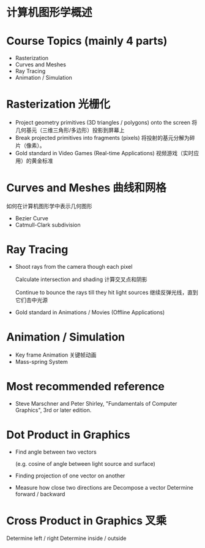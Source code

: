 # 计算机图形学概述 
# Course Topics (mainly 4 parts)
- Rasterization
- Curves and Meshes
- Ray Tracing
- Animation / Simulation

# Rasterization 光栅化
- Project geometry primitives (3D triangles / polygons) onto the screen 将几何基元（三维三角形/多边形）投影到屏幕上
- Break projected primitives into fragments (pixels) 将投射的基元分解为碎片（像素）。
- Gold standard in Video Games (Real-time Applications) 视频游戏（实时应用）的黄金标准

# Curves and Meshes 曲线和网格
如何在计算机图形学中表示几何图形
- Bezier Curve
- Catmull-Clark subdivision

# Ray Tracing
- Shoot rays from the camera though each pixel

    Calculate intersection and shading 计算交叉点和阴影

    Continue to bounce the rays till they hit light sources 继续反弹光线，直到它们击中光源

- Gold standard in Animations / Movies (Offline Applications)

# Animation / Simulation
- Key frame Animation 关键帧动画
- Mass-spring System

# Most recommended reference
- Steve Marschner and Peter Shirley, "Fundamentals of Computer Graphics", 3rd or later edition.

# Dot Product in Graphics
- Find angle between two vectors

    (e.g. cosine of angle between light source and surface)

- Finding projection of one vector on another

- Measure how close two directions are
    Decompose a vector
    Determine forward / backward

# Cross Product in Graphics 叉乘
Determine left / right
Determine inside / outside